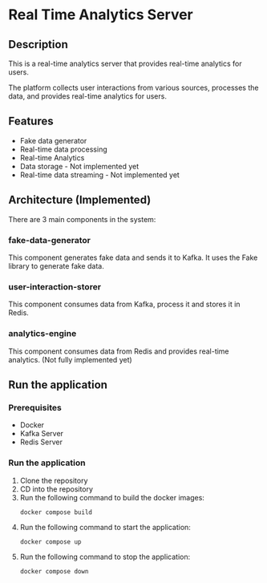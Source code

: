 # Real Time Analytics Server

## Description
This is a real-time analytics server that provides real-time analytics for users.

The platform collects user interactions from various sources, processes the data, and provides real-time analytics for users.

## Features
- Fake data generator
- Real-time data processing
- Real-time Analytics
- Data storage - Not implemented yet
- Real-time data streaming - Not implemented yet

## Architecture (Implemented)
There are 3 main components in the system:
### fake-data-generator
This component generates fake data and sends it to Kafka.
It uses the Fake library to generate fake data.

### user-interaction-storer
This component consumes data from Kafka, process it and stores it in Redis.

### analytics-engine
This component consumes data from Redis and provides real-time analytics.
(Not fully implemented yet)


## Run the application
### Prerequisites
- Docker
- Kafka Server
- Redis Server

### Run the application
1. Clone the repository
2. CD into the repository
3. Run the following command to build the docker images:
    ```
    docker compose build
    ```
4. Run the following command to start the application:
    ```
    docker compose up
    ```
5. Run the following command to stop the application:
    ```
    docker compose down
    ```